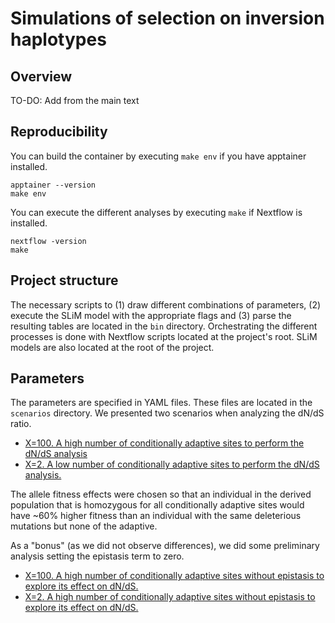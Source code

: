 # Simulations of selection on inversion haplotypes

## Overview

TO-DO: Add from the main text 

## Reproducibility

You can build the container by executing `make env` if you have apptainer installed. 

```
apptainer --version
make env
```

You can execute the different analyses by executing `make` if Nextflow is installed. 

```
nextflow -version
make
```

## Project structure

The necessary scripts to (1) draw different combinations of parameters, (2) execute the SLiM model with the appropriate flags and (3) parse the resulting tables are located in the `bin` directory. Orchestrating the different processes is done with Nextflow scripts located at the project's root. SLiM models are also located at the root of the project. 

## Parameters

The parameters are specified in YAML files. These files are located in the `scenarios` directory. We presented two scenarios when analyzing the dN/dS ratio. 

- [X=100. A high number of conditionally adaptive sites to perform the dN/dS analysis](scenarios/high_x.yaml) 
- [X=2. A low number of conditionally adaptive sites to perform the dN/dS analysis. ](scenarios/low_x.yaml)

The allele fitness effects were chosen so that an individual in the derived population that is homozygous for all conditionally adaptive sites would have ~60% higher fitness than an individual with the same deleterious mutations but none of the adaptive. 

As a "bonus" (as we did not observe differences), we did some preliminary analysis setting the epistasis term to zero. 

- [X=100. A high number of conditionally adaptive sites without epistasis to explore its effect on dN/dS.](scenarios/high_x_no_epistasis.yaml)
- [X=2. A high number of conditionally adaptive sites without epistasis to explore its effect on dN/dS.](scenarios/low_x_strength.yaml)

